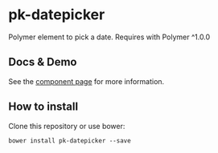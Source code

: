 # pk-datepicker
Polymer element to pick a date. Requires with Polymer ^1.0.0

## Docs & Demo

See the [component page](http://pkaske.github.io/pk-datepicker) for more information.

## How to install

Clone this repository or use bower:

`bower install pk-datepicker --save`